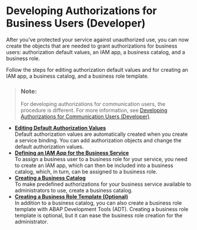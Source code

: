 <!-- loio64662447859046cfaa1ebba7055de79c -->

# Developing Authorizations for Business Users \(Developer\)

After you’ve protected your service against unauthorized use, you can now create the objects that are needed to grant authorizations for business users: authorization default values, an IAM app, a business catalog, and a business role.

Follow the steps for editing authorization default values and for creating an IAM app, a business catalog, and a business role template.

> ### Note:  
> For developing authorizations for communication users, the procedure is different. For more information, see [Developing Authorizations for Communication Users \(Developer\)](Developing_Authorizations_for_Communication_Users_(Developer)_fadf4b5.md).

-   **[Editing Default Authorization Values](Editing_Default_Authorization_Values_06b6c15.md "Default authorization values are automatically created when you create a service binding. You can add authorization objects and change the
		default authorization values.")**  
Default authorization values are automatically created when you create a service binding. You can add authorization objects and change the default authorization values.
-   **[Defining an IAM App for the Business Service](Defining_an_IAM_App_for_the_Business_Service_3fb85a8.md "To assign a business user to a business role for your service, you need to create an IAM app, which can then be included into a business
		catalog, which, in turn, can be assigned to a business role.")**  
To assign a business user to a business role for your service, you need to create an IAM app, which can then be included into a business catalog, which, in turn, can be assigned to a business role.
-   **[Creating a Business Catalog](Creating_a_Business_Catalog_d120838.md "To make predefined authorizations for your business service available
		to
		administrators to use, create a business catalog.")**  
To make predefined authorizations for your business service available to administrators to use, create a business catalog.
-   **[Creating a Business Role Template \(Optional\)](Creating_a_Business_Role_Template_(Optional)_d81e91e.md "In addition to a business catalog, you can also create a business role template with ABAP Development Tools (ADT). Creating a business
		role template is optional, but it can ease the business role creation for the administrator.")**  
In addition to a business catalog, you can also create a business role template with ABAP Development Tools \(ADT\). Creating a business role template is optional, but it can ease the business role creation for the administrator.

